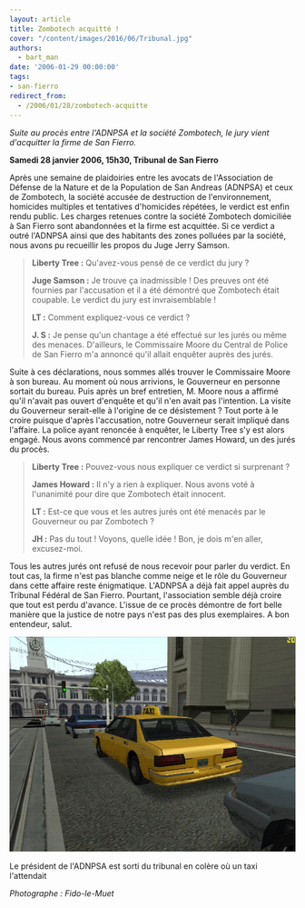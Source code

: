 ```yaml
---
layout: article
title: Zombotech acquitté !
cover: "/content/images/2016/06/Tribunal.jpg"
authors:
  - bart_man
date: '2006-01-29 00:00:00'
tags:
- san-fierro
redirect_from:
  - /2006/01/28/zombotech-acquitte
---
```


_Suite au procès entre l'ADNPSA et la société Zombotech, le jury vient d'acquitter la firme de San Fierro._

**Samedi 28 janvier 2006, 15h30, Tribunal de San Fierro**

Après une semaine de plaidoiries entre les avocats de l'Association de Défense de la Nature et de la Population de San Andreas (ADNPSA) et ceux de Zombotech, la société accusée de destruction de l'environnement, homicides multiples et tentatives d'homicides répétées, le verdict est enfin rendu public. Les charges retenues contre la société Zombotech domiciliée à San Fierro sont abandonnées et la firme est acquittée. Si ce verdict a outré l'ADNPSA ainsi que des habitants des zones polluées par la société, nous avons pu recueillir les propos du Juge Jerry Samson.

> **Liberty Tree :** Qu'avez-vous pensé de ce verdict du jury ?
> 
> **Juge Samson :** Je trouve ça inadmissible ! Des preuves ont été fournies par l'accusation et il a été démontré que Zombotech était coupable. Le verdict du jury est invraisemblable !
> 
> **LT :** Comment expliquez-vous ce verdict ?
> 
> **J. S :** Je pense qu'un chantage a été effectué sur les jurés ou même des menaces. D'ailleurs, le Commissaire Moore du Central de Police de San Fierro m'a annoncé qu'il allait enquêter auprès des jurés.

Suite à ces déclarations, nous sommes allés trouver le Commissaire Moore à son bureau. Au moment où nous arrivions, le Gouverneur en personne sortait du bureau. Puis après un bref entretien, M. Moore nous a affirmé qu'il n'avait pas ouvert d'enquête et qu'il n'en avait pas l'intention. La visite du Gouverneur serait-elle à l'origine de ce désistement ? Tout porte à le croire puisque d'après l'accusation, notre Gouverneur serait impliqué dans l'affaire. La police ayant renoncée à enquêter, le Liberty Tree s'y est alors engagé. Nous avons commencé par rencontrer James Howard, un des jurés du procès.

> **Liberty Tree :** Pouvez-vous nous expliquer ce verdict si surprenant ?
> 
> **James Howard :** Il n'y a rien à expliquer. Nous avons voté à l'unanimité pour dire que Zombotech était innocent.
> 
> **LT :** Est-ce que vous et les autres jurés ont été menacés par le Gouverneur ou par Zombotech ?
> 
> **JH :** Pas du tout ! Voyons, quelle idée ! Bon, je dois m'en aller, excusez-moi.

Tous les autres jurés ont refusé de nous recevoir pour parler du verdict. En tout cas, la firme n'est pas blanche comme neige et le rôle du Gouverneur dans cette affaire reste énigmatique. L'ADNPSA a déjà fait appel auprès du Tribunal Fédéral de San Fierro. Pourtant, l'association semble déjà croire que tout est perdu d'avance. L'issue de ce procès démontre de fort belle manière que la justice de notre pays n'est pas des plus exemplaires. A bon entendeur, salut.

![](/content/images/2005/01/Tribunal2.jpg)

Le président de l'ADNPSA est sorti du tribunal en colère où un taxi l'attendait

_Photographe : Fido-le-Muet_